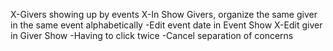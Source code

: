 X-Givers showing up by events
X-In Show Givers, organize the same giver in the same event alphabetically
-Edit event date in Event Show
X-Edit giver in Giver Show
-Having to click twice
-Cancel separation of concerns
